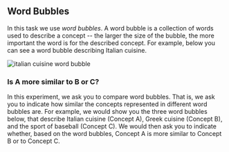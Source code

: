 ## Word Bubbles

In this task we use _word bubbles_. A word bubble is a collection of words used to describe a concept --
the larger the size of the bubble, the more important the word is for the described concept.
For example, below you can see a word bubble describing Italian cuisine.

![italian cuisine word bubble]($$www$$/instructions/italian_cuisine.png)

### Is A more similar to B or C?

In this experiment, we ask you to compare word bubbles. That is, we ask you to indicate how similar
the concepts represented in different word bubbles are. For example, we would show you the three
word bubbles below, that describe Italian cuisine (Concept A), Greek cuisine (Concept B), and
the sport of baseball (Concept C). We would then ask you to indicate whether, based on the
word bubbles, Concept A is more similar to Concept B or to Concept C.
